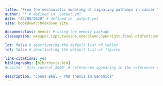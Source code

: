```yaml
--- 
title: 'From the mechanistic modeling of signaling pathways in cancer to the interpretation of models and their contributions: clinical applications and statistical evaluation'
author: "" # defined in _output.yml
date: "23/09/2020" # defined in _output.yml
site: bookdown::bookdown_site

documentclass: memoir # using the memoir package
classoption: a4paper,12pt,twoside,onecolumn,openright,final,oldfontcommands

lot: false # deactivating the default list of tables
lof: false # deactivating the default list of figures

link-citations: yes
bibliography: [bib/thesis.bib]
#nocite: '@ito_control_2008' # references appearing in the references section but not in text

description: "Jonas Béal - PhD thesis in Genomics"
---
```











